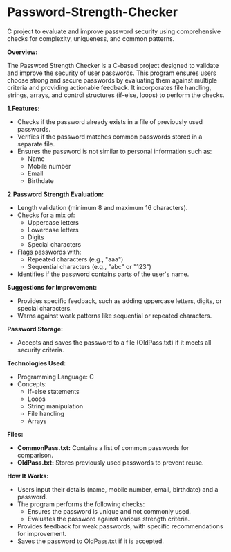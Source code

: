# Password-Strength-Checker
C project to evaluate and improve password security using comprehensive checks for complexity, uniqueness, and common patterns.<br>
 
<b>Overview:</b><br>

The Password Strength Checker is a C-based project designed to validate and improve the security of user passwords. This program ensures users choose strong and secure passwords by evaluating them against multiple criteria and providing actionable feedback. It incorporates file handling, strings, arrays, and control structures (if-else, loops) to perform the checks.<br>

<b>1.Features:</b><br>

- Checks if the password already exists in a file of previously used passwords.<br>
- Verifies if the password matches common passwords stored in a separate file.<br>
- Ensures the password is not similar to personal information such as:<br>
     - Name<br>
     - Mobile number<br>
     - Email<br>
     - Birthdate<br>
     
<b>2.Password Strength Evaluation:</b><br>

- Length validation (minimum 8 and maximum 16 characters).<br>
- Checks for a mix of:<br>
    - Uppercase letters<br>
    - Lowercase letters<br>
    - Digits<br>
    - Special characters<br>
- Flags passwords with:<br>
    - Repeated characters (e.g., "aaa")<br>
    - Sequential characters (e.g., "abc" or "123")<br>
- Identifies if the password contains parts of the user's name.<br>
  
<b>Suggestions for Improvement:</b><br>

- Provides specific feedback, such as adding uppercase letters, digits, or special characters.<br>
- Warns against weak patterns like sequential or repeated characters.<br>

<b>Password Storage:</b><br>
- Accepts and saves the password to a file (OldPass.txt) if it meets all security criteria.<br>

<b>Technologies Used:</b><br>
- Programming Language: C<br>
- Concepts:<br>
     - If-else statements<br>
     - Loops<br>
     - String manipulation<br>
     - File handling<br>
     - Arrays<br>
     
<b>Files:</b><br>
- <b>CommonPass.txt:</b> Contains a list of common passwords for comparison.<br>
- <b>OldPass.txt:</b> Stores previously used passwords to prevent reuse.<br>

<b>How It Works:</b><br>
- Users input their details (name, mobile number, email, birthdate) and a password.<br>
- The program performs the following checks:<br>
    - Ensures the password is unique and not commonly used.<br>
    - Evaluates the password against various strength criteria.<br>
- Provides feedback for weak passwords, with specific recommendations for improvement.<br>
- Saves the password to OldPass.txt if it is accepted.<br>
